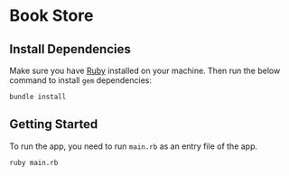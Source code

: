 # Book Store

## Install Dependencies
Make sure you have [Ruby](https://www.ruby-lang.org/en/downloads/) installed on your machine.
Then run the below command to install `gem` dependencies:
```shell
bundle install
```

## Getting Started
To run the app, you need to run `main.rb` as an entry file of the app.
```shell
ruby main.rb
```
